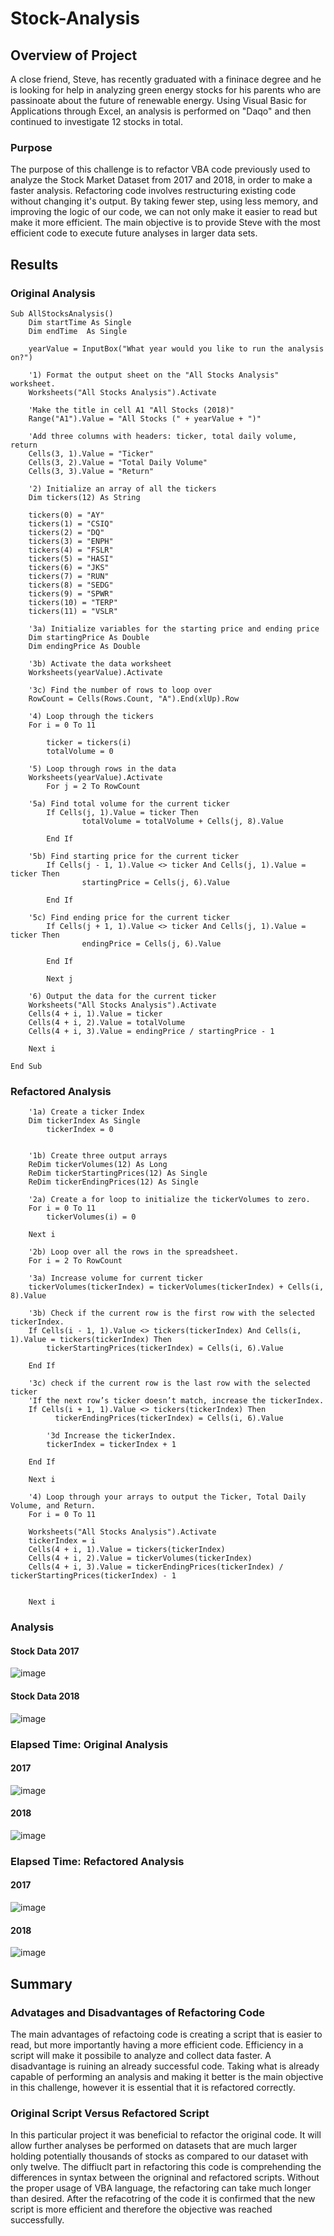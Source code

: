 # Stock-Analysis

## Overview of Project
A close friend, Steve, has recently graduated with a fininace degree and he is looking for help in analyzing green energy stocks for his parents who are passinoate about the future of renewable energy. Using Visual Basic for Applications through Excel, an analysis is performed on "Daqo" and then continued to investigate 12 stocks in total. 

### Purpose
The purpose of this challenge is to refactor VBA code previously used to analyze the Stock Market Dataset from 2017 and 2018, in order to make a faster analysis. Refactoring code involves restructuring existing code without changing it's output. By taking fewer step, using less memory, and improving the logic of our code, we can not only make it easier to read but make it more efficient. The main objective is to provide Steve with the most efficient code to execute future analyses in larger data sets. 


## Results
### Original Analysis 
```
Sub AllStocksAnalysis()
    Dim startTime As Single
    Dim endTime  As Single

    yearValue = InputBox("What year would you like to run the analysis on?")

    '1) Format the output sheet on the "All Stocks Analysis" worksheet.
    Worksheets("All Stocks Analysis").Activate
    
    'Make the title in cell A1 "All Stocks (2018)"
    Range("A1").Value = "All Stocks (" + yearValue + ")"
    
    'Add three columns with headers: ticker, total daily volume, return
    Cells(3, 1).Value = "Ticker"
    Cells(3, 2).Value = "Total Daily Volume"
    Cells(3, 3).Value = "Return"

    '2) Initialize an array of all the tickers
    Dim tickers(12) As String
    
    tickers(0) = "AY"
    tickers(1) = "CSIQ"
    tickers(2) = "DQ"
    tickers(3) = "ENPH"
    tickers(4) = "FSLR"
    tickers(5) = "HASI"
    tickers(6) = "JKS"
    tickers(7) = "RUN"
    tickers(8) = "SEDG"
    tickers(9) = "SPWR"
    tickers(10) = "TERP"
    tickers(11) = "VSLR"
    
    '3a) Initialize variables for the starting price and ending price
    Dim startingPrice As Double
    Dim endingPrice As Double
    
    '3b) Activate the data worksheet
    Worksheets(yearValue).Activate
    
    '3c) Find the number of rows to loop over
    RowCount = Cells(Rows.Count, "A").End(xlUp).Row
    
    '4) Loop through the tickers
    For i = 0 To 11
    
        ticker = tickers(i)
        totalVolume = 0
        
    '5) Loop through rows in the data
    Worksheets(yearValue).Activate
        For j = 2 To RowCount
        
    '5a) Find total volume for the current ticker
        If Cells(j, 1).Value = ticker Then
                totalVolume = totalVolume + Cells(j, 8).Value
        
        End If
    
    '5b) Find starting price for the current ticker
        If Cells(j - 1, 1).Value <> ticker And Cells(j, 1).Value = ticker Then
                startingPrice = Cells(j, 6).Value
            
        End If
        
    '5c) Find ending price for the current ticker
        If Cells(j + 1, 1).Value <> ticker And Cells(j, 1).Value = ticker Then
                endingPrice = Cells(j, 6).Value
            
        End If
        
        Next j
        
    '6) Output the data for the current ticker
    Worksheets("All Stocks Analysis").Activate
    Cells(4 + i, 1).Value = ticker
    Cells(4 + i, 2).Value = totalVolume
    Cells(4 + i, 3).Value = endingPrice / startingPrice - 1
    
    Next i

End Sub
```

### Refactored Analysis
```
    '1a) Create a ticker Index
    Dim tickerIndex As Single
        tickerIndex = 0
    

    '1b) Create three output arrays
    ReDim tickerVolumes(12) As Long
    ReDim tickerStartingPrices(12) As Single
    ReDim tickerEndingPrices(12) As Single
    
    '2a) Create a for loop to initialize the tickerVolumes to zero.
    For i = 0 To 11
        tickerVolumes(i) = 0
    
    Next i
    
    '2b) Loop over all the rows in the spreadsheet.
    For i = 2 To RowCount
    
    '3a) Increase volume for current ticker
    tickerVolumes(tickerIndex) = tickerVolumes(tickerIndex) + Cells(i, 8).Value
        
    '3b) Check if the current row is the first row with the selected tickerIndex.
    If Cells(i - 1, 1).Value <> tickers(tickerIndex) And Cells(i, 1).Value = tickers(tickerIndex) Then
        tickerStartingPrices(tickerIndex) = Cells(i, 6).Value
            
    End If
        
    '3c) check if the current row is the last row with the selected ticker
    'If the next row’s ticker doesn’t match, increase the tickerIndex.
    If Cells(i + 1, 1).Value <> tickers(tickerIndex) Then
          tickerEndingPrices(tickerIndex) = Cells(i, 6).Value
            
        '3d Increase the tickerIndex.
        tickerIndex = tickerIndex + 1
            
    End If
    
    Next i
    
    '4) Loop through your arrays to output the Ticker, Total Daily Volume, and Return.
    For i = 0 To 11
       
    Worksheets("All Stocks Analysis").Activate
    tickerIndex = i
    Cells(4 + i, 1).Value = tickers(tickerIndex)
    Cells(4 + i, 2).Value = tickerVolumes(tickerIndex)
    Cells(4 + i, 3).Value = tickerEndingPrices(tickerIndex) / tickerStartingPrices(tickerIndex) - 1
        
        
    Next i
```

### Analysis
#### Stock Data 2017
![image](Resources/stock_data_2017.png)

#### Stock Data 2018
![image](Resources/stock_data_2018.png)

### Elapsed Time: Original Analysis
#### 2017
![image](Resources/orig_2017.png) 
#### 2018
![image](Resources/orig_2018.png)

### Elapsed Time: Refactored Analysis
#### 2017
![image](Resources/VBA_Challenge_2017.png)
#### 2018
![image](Resources/VBA_Challenge_2018.png)

## Summary
### Advatages and Disadvantages of Refactoring Code
The main advantages of refactoing code is creating a script that is easier to read, but more importantly having a more efficient code. Efficiency in a script will make it possibile to analyze and collect data faster. A disadvantage is ruining an already successful code. Taking what is already capable of performing an analysis and making it better is the main objective in this challenge, however it is essential that it is refactored correctly.  

### Original Script Versus Refactored Script
In this particular project it was beneficial to refactor the original code. It will allow further analyses be performed on datasets that are much larger holding potentially thousands of stocks as compared to our dataset with only twelve. The diffiuclt part in refactoring this code is comprehending the differences in syntax between the origninal and refactored scripts. Without the proper usage of VBA language, the refactoring can take much longer than desired. After the refacotring of the code it is confirmed that the new script is more efficient and therefore the objective was reached successfully. 
